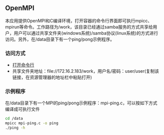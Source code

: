## OpenMPI

本应用提供OpenMPI和C编译环境，打开容器的命令行界面即可执行mpicc、mpirun等命令。工作路径为/work，该目录已经通过samba服务的方式共享给用户，用户可以通过共享文件夹(windows系统)/samba协议(linux系统)的方式进行访问。另外，在/data目录下有一个ping/pong示例程序。

### 访问方式
 * <a href="javascript:;" onclick="$paraos.openWin('http://172.16.2.189:8080/env/{$T.services[0].accountId}/infra/console?instanceId=1i32214&isPopup=true', 'console', 1000, 700)">打开命令行</a>
 * 共享文件夹地址：file://172.16.2.183/work，用户名/密码：user/user(复制该链接，在资源管理器的地址栏中粘贴打开)

### 示例程序
在/data目录下有一个MPI的ping/pong示例程序：mpi-ping.c，可以按如下方式编译成可执行文件

```bash
cd /data
mpicc mpi-ping.c -o ping
./ping -h
```